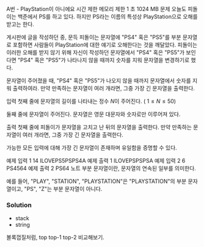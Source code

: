 A번 - PlayStation이 아니에요
시간 제한	메모리 제한
1 초	1024 MB
문제
오늘도 피돌이는 백준에서 PS를 하고 있다. 하지만 PS라는 이름의 특성상 PlayStation으로 오해를 받고는 한다.

게시판에 글을 작성하던 중, 문득 피돌이는 문자열에 "PS4" 혹은 "PS5"를 부분 문자열로 포함하면 사람들이 PlayStation에 대한 얘기로 오해한다는 것을 깨달았다. 피돌이는 이러한 오해를 받지 않기 위해 자신이 작성하던 문자열에서 "PS4" 혹은 "PS5"가 보인다면 "PS4" 혹은 "PS5"가 나타나지 않을 때까지 숫자를 지워 문자열을 변경하기로 했다.

문자열이 주어졌을 때, "PS4" 혹은 "PS5"가 나오지 않을 때까지 문자열에서 숫자를 지워 출력하여라. 만약 만족하는 문자열이 여러 개라면, 그중 가장 긴 문자열을 출력한다.

입력
첫째 줄에 문자열의 길이를 나타내는 정수 
$N$이 주어진다. (
$1 \le N \le 50$)

둘째 줄에 문자열이 주어진다. 문자열은 영문 대문자와 숫자로만 이루어져 있다.

출력
첫째 줄에 피돌이가 문자열을 고치고 난 뒤의 문자열을 출력한다. 만약 만족하는 문자열이 여러 개라면, 그중 가장 긴 문자열을 출력한다.

가능한 모든 입력에 대해 가장 긴 문자열이 존재하며 유일함을 증명할 수 있다.

예제 입력 1 
14
ILOVEPS5PSPS4A
예제 출력 1 
ILOVEPSPSPSA
예제 입력 2 
6
PS4564
예제 출력 2 
PS64
노트
부분 문자열이란, 문자열의 연속된 일부를 의미한다.

예를 들어, "PLAY", "STATION", "PLAYSTATION"은 "PLAYSTATION"의 부분 문자열이고, "PS", "Z"는 부분 문자열이 아니다.

### Solution
- stack
- string

볼록껍질처럼, top top-1 top-2 비교해보기.